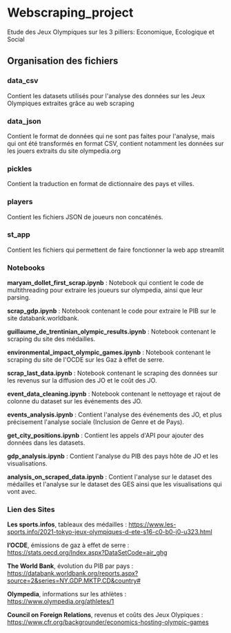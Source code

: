 # Webscraping_project

Etude des Jeux Olympiques sur les 3 pilliers: Economique, Ecologique et Social

## Organisation des fichiers

### data_csv

Contient les datasets utilisés pour l'analyse des données sur les Jeux Olympiques extraites grâce au web scraping

### data_json

Contient le format de données qui ne sont pas faites pour l'analyse, mais qui ont été transformés en format CSV, contient notamment les données sur les jouers extraits du site olympedia.org

### pickles

Contient la traduction en format de dictionnaire des pays et villes.

### players 

Contient les fichiers JSON de joueurs non concaténés. 

### st_app

Contient les fichiers qui permettent de faire fonctionner la web app streamlit

### Notebooks

**maryam_dollet_first_scrap.ipynb** : Notebook qui contient le code de multithreading pour extraire les joueurs sur olympedia, ainsi que leur parsing.

**scrap_gdp.ipynb** : Notebook contenant le code pour extraire le PIB sur le site databank.worldbank.

**guillaume_de_trentinian_olympic_results.ipynb** : Notebook contenant le scraping du site des médailles.

**environmental_impact_olympic_games.ipynb** : Notebook contenant le scraping du site de l'OCDE sur les Gaz à effet de serre. 

**scrap_last_data.ipynb** : Notebook contenant le scraping des données sur les revenus sur la diffusion des JO et le coût des JO.

**event_data_cleaning.ipynb** : Notebook contenant le nettoyage et rajout de colonne du dataset sur les événements des JO.

**events_analysis.ipynb** : Contient l'analyse des événements des JO, et plus précisement l'analyse sociale (Inclusion de Genre et de Pays).

**get_city_positions.ipynb** : Contient les appels d'API pour ajouter des données dans les datasets. 

**gdp_analysis.ipynb** : Contient l'analyse du PIB des pays hôte de JO et les visualisations.

**analysis_on_scraped_data.ipynb** : Contient l'analyse sur le dataset des médailles et l'analyse sur le dataset des GES ainsi que les visualisations qui vont avec. 

### Lien des Sites 

**Les sports.infos**, tableaux des médailles : https://www.les-sports.info/2021-tokyo-jeux-olympiques-d-ete-s16-c0-b0-j0-u323.html​

**l’OCDE**, émissions de gaz à effet de serre : https://stats.oecd.org/Index.aspx?DataSetCode=air_ghg​

**The World Bank**, évolution du PIB par pays : https://databank.worldbank.org/reports.aspx?source=2&series=NY.GDP.MKTP.CD&country#​

**Olympedia**, informations sur les athlètes : https://www.olympedia.org/athletes/1​

**Council on Foreign Relations**, revenus et coûts des Jeux Olypiques : https://www.cfr.org/backgrounder/economics-hosting-olympic-games ​